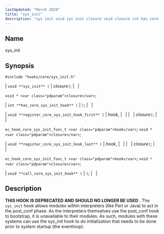 ```yaml
---
lastUpdated: "March 2020"
title: "sys_init"
description: "sys init void sys init closure void closure int has core sys init hook void register core sys init hook first hook closure ec hook core sys init func t hook void closure void register core sys init hook last hook closure ec hook core sys init func t hook..."
---
```


<a name="hooks.core.sys_init"></a> 
## Name

sys_init

## Synopsis

`#include "hooks/core/sys_init.h"`

| `void **sys_init** (` | <var class="pdparam">closure</var>`)`; |   |

`void * <var class="pdparam">closure</var>`;

| `int **has_core_sys_init_hook** (` | `)`; |   |

| `void **register_core_sys_init_hook_first** (` | <var class="pdparam">hook</var>, |   |
|   | <var class="pdparam">closure</var>`)`; |   |

`ec_hook_core_sys_init_func_t <var class="pdparam">hook</var>`;
`void *<var class="pdparam">closure</var>`;

| `void **register_core_sys_init_hook_last** (` | <var class="pdparam">hook</var>, |   |
|   | <var class="pdparam">closure</var>`)`; |   |

`ec_hook_core_sys_init_func_t <var class="pdparam">hook</var>`;
`void *<var class="pdparam">closure</var>`;

| `void **call_core_sys_init_hook** (` | `)`; |   |

<a name="idp33709232"></a> 
## Description

**THIS HOOK IS DEPRECATED AND SHOULD NO LONGER BE USED** . The `sys_init` hook allows modules within interpreters (like Perl or Java) to act in the post_conf phase. As the interpreters themselves use the post_conf hook to bootstrap, it is unavailable to their modules. As such, modules with these systems can use the sys_init hook to do initialization that needs to be done prior to system startup (the eventloop).
